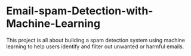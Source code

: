 # Email-spam-Detection-with-Machine-Learning
This project is all about building a spam detection system using machine learning to help users identify and filter out unwanted or harmful emails. 
